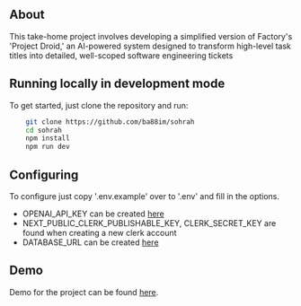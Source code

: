 ## About 

This take-home project involves developing a simplified version of Factory's 'Project Droid,' an AI-powered system designed to transform high-level task titles into detailed, well-scoped software engineering tickets

## Running locally in development mode

To get started, just clone the repository and run:

```bash
    git clone https://github.com/ba88im/sohrah
    cd sohrah
    npm install
    npm run dev
```

## Configuring

To configure just copy '.env.example' over to '.env' and fill in the options.

- OPENAI_API_KEY can be created [here](https://platform.openai.com/api-keys) 
- NEXT_PUBLIC_CLERK_PUBLISHABLE_KEY, CLERK_SECRET_KEY are found when creating a new clerk account
- DATABASE_URL can be created [here](https://neon.tech/docs/manage/api-keys)

## Demo

Demo for the project can be found [here](https://www.youtube.com/watch?v=n3R1Pa8mXnw). 


